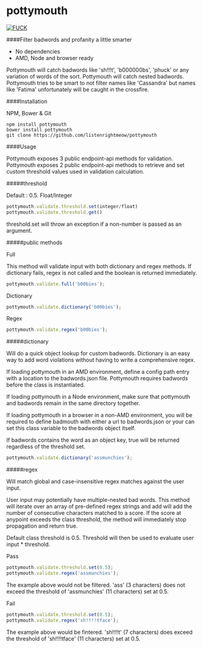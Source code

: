 pottymouth
==========

[![FUCK](http://img.youtube.com/vi/http://img.youtube.com/vi/m0NGZd_jBcA/0.jpg/0.jpg)](https://www.youtube.com/watch?v=m0NGZd_jBcA)


####Filter badwords and profanity a little smarter
- No dependencies
- AMD, Node and browser ready

Pottymouth will catch badwords like 'sh!!!t', 'b000000bs', 'phuck' or any variation of words of the sort. Pottymouth will catch nested badwords. Pottymouth tries to be smart to not filter names like 'Cassandra' but names like 'Fatima' unfortunately will be caught in the crossfire.

####Installation

NPM, Bower & Git
```
npm install pottymouth
bower install pottymouth
git clone https://github.com/listenrightmeow/pottymouth
```

####Usage

Pottymouth exposes 3 public endpoint-api methods for validation.
Pottymouth exposes 2 public endpoint-api methods to retrieve and set custom threshold values used in validation calculation.

#####threshold

Default : 0.5. Float/Integer

```js
pottymouth.validate.threshold.set(integer/float)
pottymouth.validate.threshold.get()
```

threshold.set will throw an exception if a non-number is passed as an argument.

#####public methods

Full

This method will validate input with both dictionary and regex methods. If dictionary fails, regex is not called and the boolean is returned immediately.

```js
pottymouth.validate.full('b00bies');
```

Dictionary
```js
pottymouth.validate.dictionary('b00bies');
```

Regex
```js
pottymouth.validate.regex('b00bies');
```

#####dictionary

Will do a quick object lookup for custom badwords.
Dictionary is an easy way to add word violations without having to write a comprehensive regex.

If loading pottymouth in an AMD environment, define a config path entry with a location to the badwords.json file. Pottymouth requires badwords before the class is instantiated.

If loading pottymouth in a Node environment, make sure that pottymouth and badwords remain in the same directory together.

If loading pottymouth in a browser in a non-AMD environment, you will be required to define badmouth with either a url to badwords.json or your can set this class variable to the badwords object itself.

If badwords contains the word as an object key, true will be returned regardless of the threshold set.

```js
pottymouth.validate.dictionary('assmunchies');
```

#####regex

Will match global and case-insensitive regex matches against the user input.

User input may potentially have multiple-nested bad words. This method will iterate over an array of pre-defined regex strings and add will add the number of consecutive characters matched to a score. If the score at anypoint exceeds the class threshold, the method will immediately stop propagation and return true.

Default class threshold is 0.5. Threshold will then be used to evaluate user input * threshold.

Pass
```js
pottymouth.validate.threshold.set(0.5);
pottymouth.validate.regex('assmunchies');
```

The example above would not be filtered. 'ass' (3 characters) does not exceed the threshold of 'assmunchies' (11 characters) set at 0.5.

Fail
```js
pottymouth.validate.threshold.set(0.5);
pottymouth.validate.regex('sh!!!!tface');
```

The example above would be fintered. 'sh!!!!t' (7 characters) does exceed the threshold of 'sh!!!!tface' (11 characters) set at 0.5.